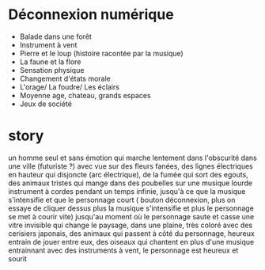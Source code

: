 # Déconnexion numérique 

- Balade dans une forêt
- Instrument à vent 
- Pierre et le loup (histoire racontée par la musique) 
- La faune et la flore
- Sensation physique 
- Changement d'états morale
- L'orage/ La foudre/ Les éclairs
- Moyenne age, chateau, grands espaces
- Jeux de société 

# story

un homme seul et sans émotion qui marche lentement dans l'obscurité dans une ville (futuriste ?) avec vue sur des fleurs fanées, des lignes électriques en hauteur qui disjoncte (arc électrique), de la fumée qui sort des egouts, des animaux tristes qui mange dans des poubelles sur une musique lourde instrument à cordes pendant un temps infinie, jusqu'à ce que la musique s'intensifie et que le personnage court ( bouton déconnexion, plus on essaye de cliquer dessus plus la musique s'intensifie et plus le personnage se met à courir vite) jusqu'au moment où le personnage saute et casse une vitre invisible qui change le paysage, dans une plaine, très coloré avec des cerisiers japonais, des animaux qui passent à côté du personnage, heureux entrain de jouer entre eux, des oiseaux qui chantent en plus d'une musique entrainnant avec des instruments à vent, le personnage est heureux et sourit
